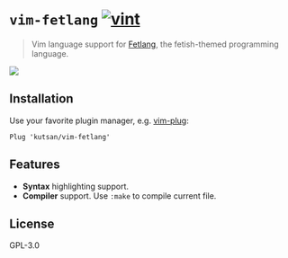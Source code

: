 # `vim-fetlang` [![vint](https://github.com/kutsan/vim-fetlang/workflows/vint/badge.svg?branch=master)](https://github.com/kutsan/vim-fetlang/actions?query=workflow%3Avint)

> Vim language support for [Fetlang](https://github.com/Property404/fetlang), the fetish-themed programming language.

![](https://user-images.githubusercontent.com/10108377/38704049-b45aadae-3ead-11e8-9ecf-3c0756254c29.png)

## Installation

Use your favorite plugin manager, e.g. [vim-plug](https://github.com/junegunn/vim-plug):

```vim
Plug 'kutsan/vim-fetlang'
```

## Features

- **Syntax** highlighting support.
- **Compiler** support. Use `:make` to compile current file.

## License

GPL-3.0
